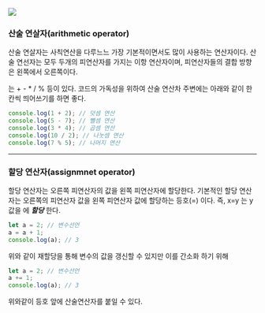 ![](https://images.velog.io/images/sh981013s/post/89aa6ade-1e08-4d98-aecf-059b3b8784bf/image.png)

### 산술 연살자(arithmetic operator)

산술 연살자는 사칙연산을 다루느느 가장 기본적이면서도 많이 사용하는 연산자이다. 산술 연선자는 모두 두개의 피연산자를 가지는 이항 연산자이며, 피연산자들의 결합 방향은 왼쪽에서 오른쪽이다.

는 + - * / % 등이 있다.
코드의 가독성을 위하여 산술 연산차 주변에는 아래와 같이 한칸씩 띄어쓰기를 하면 좋다.

```javascript
console.log(1 + 2); // 덧셈 연산
console.log(5 - 7); // 뺄셈 연산
console.log(3 * 4); // 곱셈 연산 
console.log(10 / 2); // 나눗셈 연산
console.log(7 % 5); // 나머지 연산
```

---

### 할당 연산자(assignmnet operator)

할당 연산자는 오른쪽 피연산자의 값을 왼쪽 피연산자에 할당한다. 기본적인 할당 연산자는 오른쪽의 피연산자 값을 왼쪽 피연산자 값에 할당하는 등호(=) 이다. 
즉, x=y 는 y 값을  에 ___할당___ 한다.

```javascript
let a = 2; // 변수선언
a = a + 1;
console.log(a); // 3
```

위와 같이 재할당을 통해 변수의 값을 갱신할 수 있지만 이를 간소화 하기 위해

```javascript
let a = 2; // 변수선언
a += 1;
console.log(a); // 3
```

위와같이 등호 앞에 산술연산자를 붙일 수 있다.